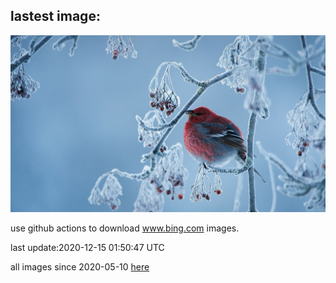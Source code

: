 ## lastest image:
![](images/PineGrosbeak.jpg)

use github actions to download www.bing.com images.

last update:2020-12-15 01:50:47 UTC

all images since 2020-05-10 [here](https://github.com/counter2015/bing-daily-images/tree/master/images) 
